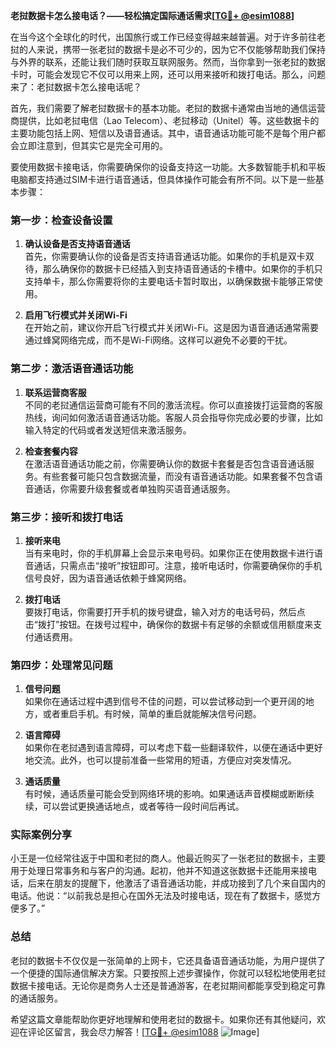 **老挝数据卡怎么接电话？——轻松搞定国际通话需求[[TG💪+ @esim1088](https://t.me/s/esim1088)]**

在当今这个全球化的时代，出国旅行或工作已经变得越来越普遍。对于许多前往老挝的人来说，携带一张老挝的数据卡是必不可少的，因为它不仅能够帮助我们保持与外界的联系，还能让我们随时获取互联网服务。然而，当你拿到一张老挝的数据卡时，可能会发现它不仅可以用来上网，还可以用来接听和拨打电话。那么，问题来了：老挝数据卡怎么接电话呢？

首先，我们需要了解老挝数据卡的基本功能。老挝的数据卡通常由当地的通信运营商提供，比如老挝电信（Lao Telecom）、老挝移动（Unitel）等。这些数据卡的主要功能包括上网、短信以及语音通话。其中，语音通话功能可能不是每个用户都会立即注意到，但其实它是完全可用的。

要使用数据卡接电话，你需要确保你的设备支持这一功能。大多数智能手机和平板电脑都支持通过SIM卡进行语音通话，但具体操作可能会有所不同。以下是一些基本步骤：

### 第一步：检查设备设置

1. **确认设备是否支持语音通话**  
   首先，你需要确认你的设备是否支持语音通话功能。如果你的手机是双卡双待，那么确保你的数据卡已经插入到支持语音通话的卡槽中。如果你的手机只支持单卡，那么你需要将你的主要电话卡暂时取出，以确保数据卡能够正常使用。

2. **启用飞行模式并关闭Wi-Fi**  
   在开始之前，建议你开启飞行模式并关闭Wi-Fi。这是因为语音通话通常需要通过蜂窝网络完成，而不是Wi-Fi网络。这样可以避免不必要的干扰。

### 第二步：激活语音通话功能

1. **联系运营商客服**  
   不同的老挝通信运营商可能有不同的激活流程。你可以直接拨打运营商的客服热线，询问如何激活语音通话功能。客服人员会指导你完成必要的步骤，比如输入特定的代码或者发送短信来激活服务。

2. **检查套餐内容**  
   在激活语音通话功能之前，你需要确认你的数据卡套餐是否包含语音通话服务。有些套餐可能只包含数据流量，而没有语音通话功能。如果套餐不包含语音通话，你需要升级套餐或者单独购买语音通话服务。

### 第三步：接听和拨打电话

1. **接听来电**  
   当有来电时，你的手机屏幕上会显示来电号码。如果你正在使用数据卡进行语音通话，只需点击“接听”按钮即可。注意，接听电话时，你需要确保你的手机信号良好，因为语音通话依赖于蜂窝网络。

2. **拨打电话**  
   要拨打电话，你需要打开手机的拨号键盘，输入对方的电话号码，然后点击“拨打”按钮。在拨号过程中，确保你的数据卡有足够的余额或信用额度来支付通话费用。

### 第四步：处理常见问题

1. **信号问题**  
   如果你在通话过程中遇到信号不佳的问题，可以尝试移动到一个更开阔的地方，或者重启手机。有时候，简单的重启就能解决信号问题。

2. **语言障碍**  
   如果你在老挝遇到语言障碍，可以考虑下载一些翻译软件，以便在通话中更好地交流。此外，也可以提前准备一些常用的短语，方便应对突发情况。

3. **通话质量**  
   有时候，通话质量可能会受到网络环境的影响。如果通话声音模糊或断断续续，可以尝试更换通话地点，或者等待一段时间后再试。

### 实际案例分享

小王是一位经常往返于中国和老挝的商人。他最近购买了一张老挝的数据卡，主要用于处理日常事务和与客户的沟通。起初，他并不知道这张数据卡还能用来接电话，后来在朋友的提醒下，他激活了语音通话功能，并成功接到了几个来自国内的电话。他说：“以前我总是担心在国外无法及时接电话，现在有了数据卡，感觉方便多了。”

### 总结

老挝的数据卡不仅仅是一张简单的上网卡，它还具备语音通话功能，为用户提供了一个便捷的国际通信解决方案。只要按照上述步骤操作，你就可以轻松地使用老挝数据卡接电话。无论你是商务人士还是普通游客，在老挝期间都能享受到稳定可靠的通话服务。

希望这篇文章能帮助你更好地理解和使用老挝的数据卡。如果你还有其他疑问，欢迎在评论区留言，我会尽力解答！[[TG💪+ @esim1088](https://t.me/s/esim1088) ![Image](https://i.postimg.cc/4NQfJmqS/Snipaste-2025-05-13-00-14-12.png)]